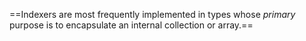 ==Indexers are most frequently implemented in types whose *primary* purpose is to encapsulate an internal collection or array.== 